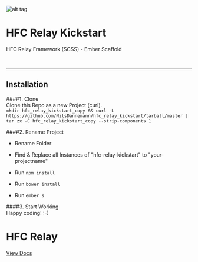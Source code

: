 ![alt tag](https://dl.dropboxusercontent.com/u/7534528/HFC/Relay/relay_logo.jpg)

# HFC Relay Kickstart
HFC Relay Framework (SCSS) - Ember Scaffold

<br><hr>
## Installation

####1. Clone<br>
Clone this Repo as a new Project (curl).<br>
`mkdir hfc_relay_kickstart_copy && curl -L https://github.com/NilsDannemann/hfc_relay_kickstart/tarball/master | tar zx -C hfc_relay_kickstart_copy --strip-components 1`

<!-- ####2. Install Dependencies<br> 
npm & bower install -->

####2. Rename Project<br> 
- Rename Folder <br> 

- Find & Replace all Instances of "hfc-relay-kickstart" to "your-projectname"<br> 

- Run `npm install`

- Run `bower install`

- Run `ember s`

####3. Start Working<br> 
Happy coding! :-)



# HFC Relay
[View Docs](https://github.com/NilsDannemann/hfc_relay_npm/)
